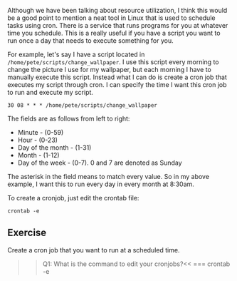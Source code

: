 Although we have been talking about resource utilization, I think this would be a good point to mention a neat tool in Linux that is used to schedule tasks using cron. There is a service that runs programs for you at whatever time you schedule. This is a really useful if you have a script you want to run once a day that needs to execute something for you. 

For example, let's say I have a script located in `/home/pete/scripts/change_wallpaper`. I use this script every morning to change the picture I use for my wallpaper, but each morning I have to manually execute this script. Instead what I can do is create a cron job that executes my script through cron. I can specify the time I want this cron job to run and execute my script. 

```
30 08 * * * /home/pete/scripts/change_wallpaper
```

The fields are as follows from left to right:
* Minute - (0-59)
* Hour - (0-23)
* Day of the month - (1-31)
* Month - (1-12)
* Day of the week - (0-7). 0 and 7 are denoted as Sunday

The asterisk in the field means to match every value. So in my above example, I want this to run every day in every month at 8:30am.

To create a cronjob, just edit the crontab file:

```
crontab -e
```

## Exercise

Create a cron job that you want to run at a scheduled time.

>>Q1: What is the command to edit your cronjobs?<<
=== crontab -e
